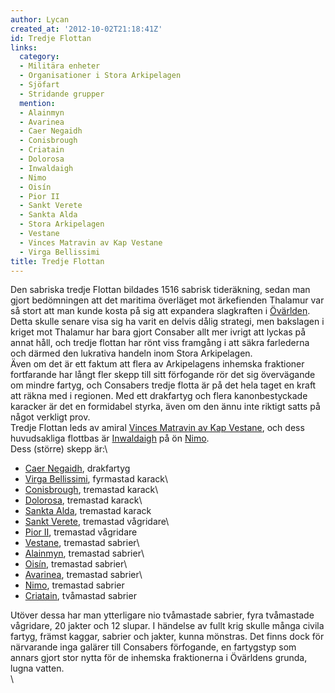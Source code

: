 ```yaml
---
author: Lycan
created_at: '2012-10-02T21:18:41Z'
id: Tredje Flottan
links:
  category:
  - Militära enheter
  - Organisationer i Stora Arkipelagen
  - Sjöfart
  - Stridande grupper
  mention:
  - Alainmyn
  - Avarinea
  - Caer Negaidh
  - Conisbrough
  - Criatain
  - Dolorosa
  - Inwaldaigh
  - Nimo
  - Oisín
  - Pior II
  - Sankt Verete
  - Sankta Alda
  - Stora Arkipelagen
  - Vestane
  - Vinces Matravin av Kap Vestane
  - Virga Bellissimi
title: Tredje Flottan
---
```


Den sabriska tredje Flottan bildades 1516 sabrisk tideräkning, sedan man gjort bedömningen att det
maritima överläget mot ärkefienden Thalamur var så stort att man kunde kosta på sig att expandera
slagkraften i [Övärlden]. Detta skulle senare visa sig ha varit en delvis dålig strategi, men
bakslagen i kriget mot Thalamur har bara gjort Consaber allt mer ivrigt att lyckas på annat håll,
och tredje flottan har rönt viss framgång i att säkra farlederna och därmed den lukrativa handeln
inom Stora Arkipelagen.\
Även om det är ett faktum att flera av Arkipelagens inhemska fraktioner fortfarande har långt fler
skepp till sitt förfogande rör det sig övervägande om mindre fartyg, och Consabers tredje flotta är
på det hela taget en kraft att räkna med i regionen. Med ett drakfartyg och flera kanonbestyckade
karacker är det en formidabel styrka, även om den ännu inte riktigt satts på något verkligt prov.\
Tredje Flottan leds av amiral [Vinces Matravin av Kap Vestane], och dess huvudsakliga flottbas är
[Inwaldaigh] på ön [Nimo].\
Dess (större) skepp är:\

-   [Caer Negaidh], drakfartyg
-   [Virga Bellissimi], fyrmastad karack\
-   [Conisbrough], tremastad karack\
-   [Dolorosa], tremastad karack\
-   [Sankta Alda], tremastad karack
-   [Sankt Verete], tremastad vågridare\
-   [Pior II], tremastad vågridare
-   [Vestane], tremastad sabrier\
-   [Alainmyn], tremastad sabrier\
-   [Oisín], tremastad sabrier\
-   [Avarinea], tremastad sabrier\
-   [Nimo], tremastad sabrier
-   [Criatain], tvåmastad sabrier

Utöver dessa har man ytterligare nio tvåmastade sabrier, fyra tvåmastade vågridare, 20 jakter och 12
slupar. I händelse av fullt krig skulle många civila fartyg, främst kaggar, sabrier och jakter,
kunna mönstras. Det finns dock för närvarande inga galärer till Consabers förfogande, en fartygstyp
som annars gjort stor nytta för de inhemska fraktionerna i Övärldens grunda, lugna vatten.\
\

  [Övärlden]: Stora_Arkipelagen
  [Vinces Matravin av Kap Vestane]: Vinces_Matravin_av_Kap_Vestane
  [Inwaldaigh]: Inwaldaigh
  [Nimo]: Nimo
  [Caer Negaidh]: Caer_Negaidh
  [Virga Bellissimi]: Virga_Bellissimi
  [Conisbrough]: Conisbrough
  [Dolorosa]: Dolorosa
  [Sankta Alda]: Sankta_Alda
  [Sankt Verete]: Sankt_Verete
  [Pior II]: Pior_II
  [Vestane]: Vestane
  [Alainmyn]: Alainmyn
  [Oisín]: Oisín
  [Avarinea]: Avarinea
  [Criatain]: Criatain